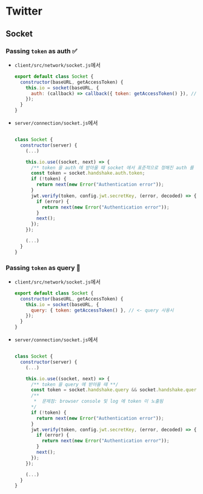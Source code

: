 # Twitter

## Socket

### Passing `token` as auth ✅

- `client/src/network/socket.js`에서

  ```js
  export default class Socket {
    constructor(baseURL, getAccessToken) {
      this.io = socket(baseURL, {
        auth: (callback) => callback({ token: getAccessToken() }), // <- auth 사용시
      });
    }
  }
  ```

- `server/connection/socket.js`에서

  ```js

  class Socket {
    constructor(server) {
      (...)

      this.io.use((socket, next) => {
        /** token 을 auth 에 받아올 때 socket 에서 표준적으로 정해진 auth 를 사용해야 한다 **/
        const token = socket.handshake.auth.token;
        if (!token) {
          return next(new Error("Authentication error"));
        }
        jwt.verify(token, config.jwt.secretKey, (error, decoded) => {
          if (error) {
            return next(new Error("Authentication error"));
          }
          next();
        });
      });

      (...)
    }
  }
  ```

### Passing `token` as query 🚫

- `client/src/network/socket.js`에서

  ```js
  export default class Socket {
    constructor(baseURL, getAccessToken) {
      this.io = socket(baseURL, {
        query: { token: getAccessToken() }, // <- query 사용시
      });
    }
  }
  ```

- `server/connection/socket.js`에서

  ```js

  class Socket {
    constructor(server) {
      (...)

      this.io.use((socket, next) => {
        /** token 을 query 에 받아올 때 **/
        const token = socket.handshake.query && socket.handshake.query.token
        /**
         *  문제점: browser console 및 log 에 token 이 노출됨
        */
        if (!token) {
          return next(new Error("Authentication error"));
        }
        jwt.verify(token, config.jwt.secretKey, (error, decoded) => {
          if (error) {
            return next(new Error("Authentication error"));
          }
          next();
        });
      });

      (...)
    }
  }
  ```
